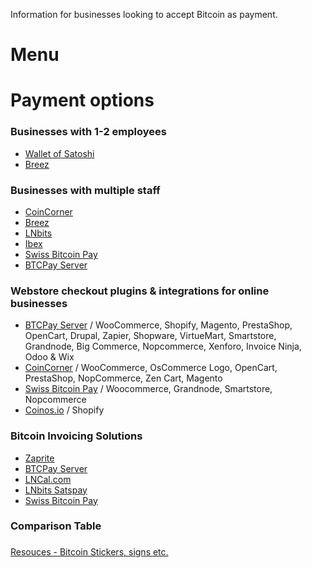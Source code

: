 Information for businesses looking to accept Bitcoin as payment.

# Menu

# Payment options

### Businesses with 1-2 employees

- [Wallet of Satoshi](wos.md)
- [Breez](https://breez.technology)

### Businesses with multiple staff

- [CoinCorner](https://www.coincorner.com/merchantregister)
- [Breez](https://breez.technology)
- [LNbits](https://lnbits.com)
- [Ibex](https://www.ibexpay.io)
- [Swiss Bitcoin Pay](SwissBitcoinPay.md)
- [BTCPay Server](https://btcpayserver.org)

### Webstore checkout plugins & integrations for online businesses

- [BTCPay Server](https://btcpayserver.org) / WooCommerce, Shopify, Magento, PrestaShop, OpenCart, Drupal, Zapier, Shopware, VirtueMart, Smartstore, Grandnode, Big Commerce, Nopcommerce, Xenforo, Invoice Ninja, Odoo & Wix
- [CoinCorner](https://www.coincorner.com/checkout) / WooCommerce, OsCommerce Logo, OpenCart, PrestaShop, NopCommerce, Zen Cart, Magento
- [Swiss Bitcoin Pay](SwissBitcoinPay.md) / Woocommerce, Grandnode, Smartstore, Nopcommerce
- [Coinos.io](coinos.io) / Shopify

### Bitcoin Invoicing Solutions

- [Zaprite](Zaprite.md)
- [BTCPay Server](https://btcpayserver.org)
- [LNCal.com](https://lncal.com)
- [LNbits Satspay](https://github.com/lnbits/satspay)
- [Swiss Bitcoin Pay](SwissBitcoinPay.md)

### Comparison Table

### 
[Resouces - Bitcoin Stickers, signs etc.](resources.md)
